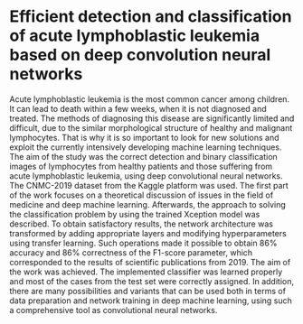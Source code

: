 # Efficient detection and classification of acute lymphoblastic leukemia based on deep convolution neural networks
Acute lymphoblastic leukemia is the most common cancer among children. It can lead to death within a few weeks, when it is not diagnosed and treated. The methods of diagnosing this disease are significantly limited and difficult, due to the similar morphological structure of healthy and malignant lymphocytes. That is why it is so important to look for new solutions and exploit the currently intensively developing machine learning techniques. The aim of the study was the correct detection and binary classification images of lymphocytes from healthy patients and those suffering from acute lymphoblastic leukemia, using deep convolutional neural networks. The CNMC-2019 dataset from the Kaggle platform was used. The first part of the work focuses on a theoretical discussion of issues in the field of medicine and deep machine learning. Afterwards, the approach to solving the classification problem by using the trained Xception model was described. To obtain satisfactory results, the network architecture was transformed by adding appropriate layers and modifying hyperparameters using transfer learning. Such operations made it possible to obtain 86% accuracy and 86% correctness of the F1-score parameter, which corresponded to the results of scientific publications from 2019. The aim of the work was achieved. The implemented classifier was learned properly and most of the cases from the test set were correctly assigned. In addition, there are many possibilities and variants that can be used both in terms of data preparation and network training in deep machine learning, using such a comprehensive tool as convolutional neural networks.
